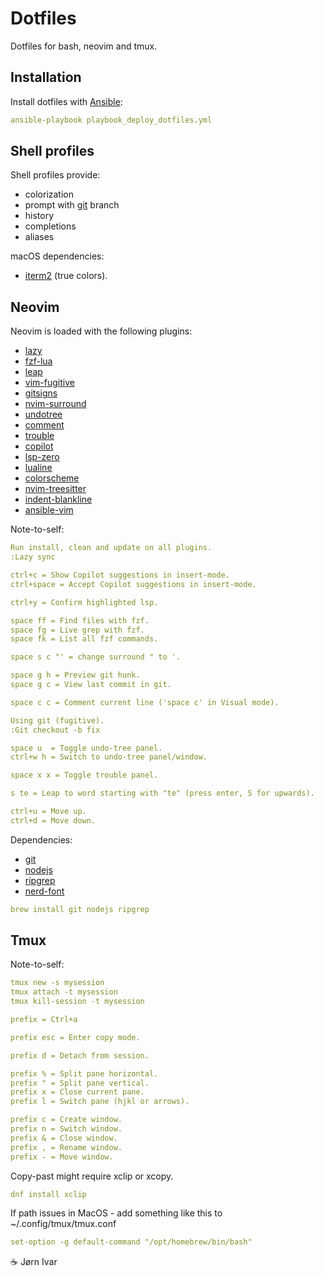 # Dotfiles
Dotfiles for bash, neovim and tmux.

## Installation 
Install dotfiles with [Ansible](https://github.com/ansible/ansible):
```YAML
ansible-playbook playbook_deploy_dotfiles.yml
```

## Shell profiles
Shell profiles provide:
- colorization
- prompt with [git](https://github/com/git/git) branch
- history
- completions
- aliases

macOS dependencies:
- [iterm2](https://github.com/gnachman/iTerm2) (true colors).

## Neovim
Neovim is loaded with the following plugins:
- [lazy](https://github.com/folke/lazy.nvim)
- [fzf-lua](https://github.com/ibhagwan/fzf-lua)
- [leap](https://github.com/ggandor/leap.nvim)
- [vim-fugitive](https://github.com/tpope/vim-fugitive)
- [gitsigns](https://github.com/lewis6991/gitsigns.nvim)
- [nvim-surround](https://github.com/kylechui/nvim-surround)
- [undotree](https://github.com/mbbill/undotree)
- [comment](https://github.com/numToStr/Comment.nvim)
- [trouble](https://github.com/folke/trouble.nvim)
- [copilot](https://github.com/zbirenbaum/copilot.lua)
- [lsp-zero](https://github.com/VonHeikemen/lsp-zero.nvim)
- [lualine](https://github.com/nvim-lualine/lualine.nvim)
- [colorscheme](https://github.com/folke/tokyonight.nvim)
- [nvim-treesitter](https://github.com/nvim-treesitter/nvim-treesitter)
- [indent-blankline](https://github.com/lukas-reineke/indent-blankline.nvim)
- [ansible-vim](https://github.com/pearofducks/ansible-vim)

Note-to-self:
```YAML
Run install, clean and update on all plugins.
:Lazy sync

ctrl+c = Show Copilot suggestions in insert-mode.
ctrl+space = Accept Copilot suggestions in insert-mode.

ctrl+y = Confirm highlighted lsp.

space ff = Find files with fzf.
space fg = Live grep with fzf.
space fk = List all fzf commands.

space s c "' = change surround " to '.

space g h = Preview git hunk.
space g c = View last commit in git.

space c c = Comment current line ('space c' in Visual mode).

Using git (fugitive).
:Git checkout -b fix

space u  = Toggle undo-tree panel.
ctrl+w h = Switch to undo-tree panel/window. 

space x x = Toggle trouble panel.

s te = Leap to word starting with "te" (press enter, S for upwards).

ctrl+u = Move up.
ctrl+d = Move down.
```
Dependencies:
- [git](https://github.com/git/git)
- [nodejs](https://github.com/nodejs)
- [ripgrep](https://github.com/BurntSushi/ripgrep)
- [nerd-font](https://github.com/ryanoasis/nerd-fonts)
```YAML
brew install git nodejs ripgrep
```

## Tmux

Note-to-self:
```YAML
tmux new -s mysession
tmux attach -t mysession
tmux kill-session -t mysession

prefix = Ctrl+a

prefix esc = Enter copy mode. 

prefix d = Detach from session.

prefix % = Split pane horizontal.
prefix " = Split pane vertical.
prefix x = Close current pane.
prefix l = Switch pane (hjkl or arrows).

prefix c = Create window.
prefix n = Switch window.
prefix & = Close window.
prefix , = Rename window.
prefix - = Move window.

```
Copy-past might require xclip or xcopy.
```YAML
dnf install xclip
```
If path issues in MacOS - add something like this to ~/.config/tmux/tmux.conf
```YAML
set-option -g default-command "/opt/homebrew/bin/bash"
```

☕️ Jørn Ivar
